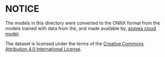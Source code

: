 # NOTICE

The models in this directory were converted to the ONNX format from the models
trained with data from the, and made available by,
[azavea cloud model](https://github.com/azavea/cloud-model).

The dataset is licensed under the terms of the
[Creative Commons Attribution 4.0 International License](http://creativecommons.org/licenses/by/4.0/).